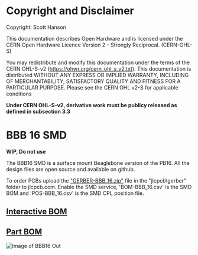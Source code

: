 # Copyright and Disclaimer
Copyright: Scott Hanson

This documentation describes Open Hardware and is licensed under the CERN Open Hardware Licence Version 2 - Strongly Reciprocal. (CERN-OHL-S)

You may redistribute and modify this documentation under the terms of the CERN OHL-S-v2 (https://ohwr.org/cern_ohl_s_v2.txt). This documentation is distributed WITHOUT ANY EXPRESS OR IMPLIED WARRANTY, INCLUDING OF MERCHANTABILITY, SATISFACTORY QUALITY AND FITNESS FOR A PARTICULAR PURPOSE. Please see the CERN OHL v2-S for applicable conditions

**Under CERN OHL-S-v2, derivative work must be publicy released as defined in subsection 3.3**

# BBB 16 SMD

**WIP, Do not use**

The BBB16 SMD is a surface mount Beaglebone version of the PB16. All the design files are open source and available on github.

To order PCBs upload the ["GERBER-BBB_16.zip"](https://github.com/computergeek1507/PB_16/raw/master/BBB_16_SMD/jlcpcb/gerber/GERBER-BBB_16.zip) file in the "jlcpcb\gerber" folder to jlcpcb.com. Enable the SMD service, 'BOM-BBB_16.csv' is the SMD BOM and 'POS-BBB_16.csv' is the SMD CPL position file.

## [Interactive BOM](https://computergeek1507.github.io/PB_16/BBB_16_SMD/bom/ibom)

## [Part BOM](https://github.com/computergeek1507/PB_16/raw/master/BBB_16_SMD/BBB_16_BOM.ods)

![Image of BBB16 Out](https://github.com/computergeek1507/PB_16/raw/master/BBB_16_SMD/BBB_16.png)

